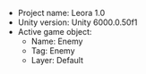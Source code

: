 <!-- UNITY CODE ASSIST INSTRUCTIONS START -->
- Project name: Leora 1.0
- Unity version: Unity 6000.0.50f1
- Active game object:
  - Name: Enemy
  - Tag: Enemy
  - Layer: Default
<!-- UNITY CODE ASSIST INSTRUCTIONS END -->